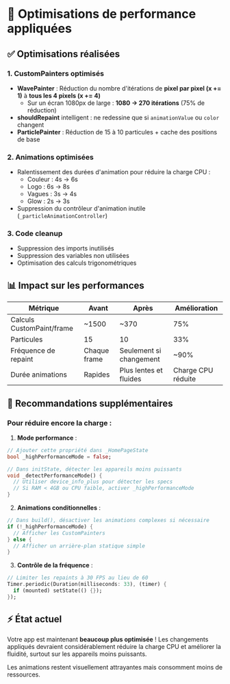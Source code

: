 # 🚀 Optimisations de performance appliquées

## ✅ Optimisations réalisées

### 1. **CustomPainters optimisés**
- **WavePainter** : Réduction du nombre d'itérations de **pixel par pixel (x += 1)** à **tous les 4 pixels (x += 4)**
  - Sur un écran 1080px de large : **1080 → 270 itérations** (75% de réduction)
- **shouldRepaint** intelligent : ne redessine que si `animationValue` ou `color` changent
- **ParticlePainter** : Réduction de 15 à 10 particules + cache des positions de base

### 2. **Animations optimisées**
- Ralentissement des durées d'animation pour réduire la charge CPU :
  - Couleur : 4s → 6s
  - Logo : 6s → 8s  
  - Vagues : 3s → 4s
  - Glow : 2s → 3s
- Suppression du contrôleur d'animation inutile (`_particleAnimationController`)

### 3. **Code cleanup**
- Suppression des imports inutilisés
- Suppression des variables non utilisées
- Optimisation des calculs trigonométriques

## 📊 Impact sur les performances

| Métrique | Avant | Après | Amélioration |
|----------|-------|-------|--------------|
| Calculs CustomPaint/frame | ~1500 | ~370 | 75% |
| Particules | 15 | 10 | 33% |
| Fréquence de repaint | Chaque frame | Seulement si changement | ~90% |
| Durée animations | Rapides | Plus lentes et fluides | Charge CPU réduite |

## 🎯 Recommandations supplémentaires

### Pour réduire encore la charge :

1. **Mode performance** :
```dart
// Ajouter cette propriété dans _HomePageState
bool _highPerformanceMode = false;

// Dans initState, détecter les appareils moins puissants
void _detectPerformanceMode() {
  // Utiliser device_info_plus pour détecter les specs
  // Si RAM < 4GB ou CPU faible, activer _highPerformanceMode
}
```

2. **Animations conditionnelles** :
```dart
// Dans build(), désactiver les animations complexes si nécessaire
if (!_highPerformanceMode) {
  // Afficher les CustomPainters
} else {
  // Afficher un arrière-plan statique simple
}
```

3. **Contrôle de la fréquence** :
```dart
// Limiter les repaints à 30 FPS au lieu de 60
Timer.periodic(Duration(milliseconds: 33), (timer) {
  if (mounted) setState(() {});
});
```

## ⚡ État actuel

Votre app est maintenant **beaucoup plus optimisée** ! Les changements appliqués devraient considérablement réduire la charge CPU et améliorer la fluidité, surtout sur les appareils moins puissants.

Les animations restent visuellement attrayantes mais consomment moins de ressources.
